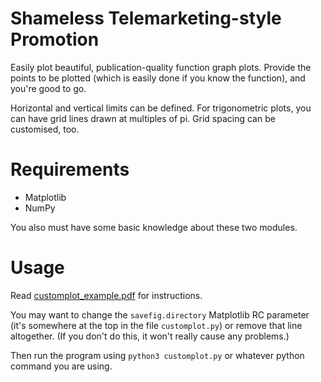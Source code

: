 # Shameless Telemarketing-style Promotion
Easily plot beautiful, publication-quality function graph plots. Provide the
points to be plotted (which is easily done if you know the function), and
you're good to go.

Horizontal and vertical limits can be defined. For trigonometric plots, you can
have grid lines drawn at multiples of pi. Grid spacing can be customised, too.

# Requirements
* Matplotlib
* NumPy

You also must have some basic knowledge about these two modules.

# Usage
Read [customplot\_example.pdf](customplot\_example.pdf) for instructions.

You may want to change the `savefig.directory` Matplotlib RC parameter (it's
somewhere at the top in the file `customplot.py`) or remove that line
altogether. (If you don't do this, it won't really cause any problems.)

Then run the program using `python3 customplot.py` or whatever python command
you are using.


